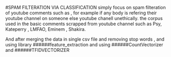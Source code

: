 #SPAM FILTERATION VIA CLASSIFICATION 
simply focus on spam filteration of youtube comments such as , for example if any body is refering their youtube channel
              on someone else youtube chanell unethically.
the corpus used in the basic comments scrapped from youtube channel such as Psy, Kateperry , LMFAO, Eminem , Shakira.

And after merging the data in single csv file and removing stop words , and using library ######feature_extraction and using 
######CountVectorizer  and ######TFIDVECTORIZER 







